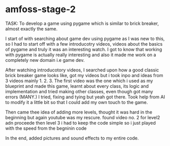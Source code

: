 # amfoss-stage-2

TASK: To develop a game using pygame which is similar to brick breaker, almost exactly the same.

I start of with searching about game dev using pygame as I was new to this, so I had to start off with a few introducotry videos, videos about the basics of pygame and truly it was an interesting watch. I got to know that working with pygame is actually really interesting and also it made me work on a completely new domain i.e game dev.

After watching introducotory videos, I searched upon how a good classic brick breaker game looks like, got my videos but i took inpo and ideas from 3 videos mainly
1.
2.
3.
The first video was the one which i used as my blueprint and made this game, learnt about every class, its logic and implementation and tried making other classes, even though got many errors (MANY.) I tried, fixing and tying but yeah got there. Took help from AI to modify it a little bit so that I could add my own touch to the game.

Then came thee idea of adding more levels, thought it was hard in the beginning but again youtube was my rescure. found video no. 2 for level2 adn proceede
then level 3 i had to keep the code simple so i just played with the speed from the begninin code

In the end, added pictures and sound effects to my entire code.

